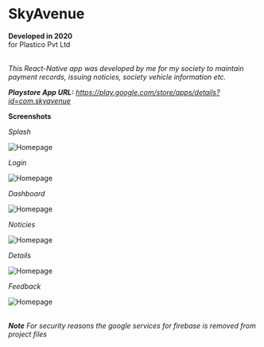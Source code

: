 # SkyAvenue

**Developed in 2020** <br />
for Plastico Pvt Ltd <br /><br />

*This React-Native app was developed by me for my society to maintain payment records, issuing noticies, society vehicle information etc.*<br />

_**Playstore App URL:** https://play.google.com/store/apps/details?id=com.skyavenue_

**Screenshots**

_Splash_<br />

![Homepage](https://github.com/sahilachhava/SkyAvenue/blob/main/screenshots/splash.png)<br />

_Login_<br />

![Homepage](https://github.com/sahilachhava/SkyAvenue/blob/main/screenshots/login.png)<br />

_Dashboard_<br />

![Homepage](https://github.com/sahilachhava/SkyAvenue/blob/main/screenshots/dashboard.png)<br />

_Noticies_<br />

![Homepage](https://github.com/sahilachhava/SkyAvenue/blob/main/screenshots/notice.png)<br />

_Details_<br />

![Homepage](https://github.com/sahilachhava/SkyAvenue/blob/main/screenshots/details.png)<br />

_Feedback_<br />

![Homepage](https://github.com/sahilachhava/SkyAvenue/blob/main/screenshots/feedback.png)<br /><br />

_**Note** For security reasons the google services for firebase is removed from project files_

